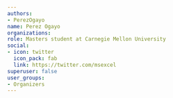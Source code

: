 ```yaml
---
authors:
- PerezOgayo
name: Perez Ogayo
organizations:
role: Masters student at Carnegie Mellon University
social:
- icon: twitter
  icon_pack: fab
  link: https://twitter.com/msexcel
superuser: false
user_groups:
- Organizers
---
```



